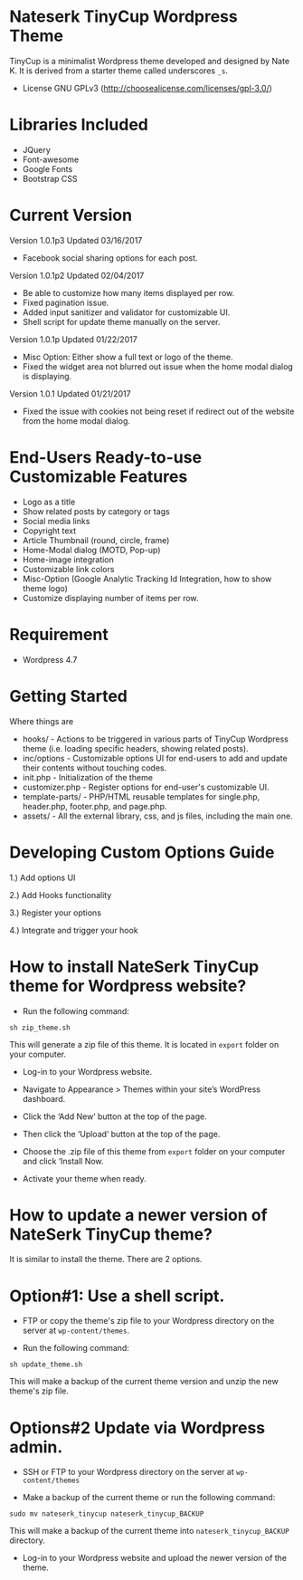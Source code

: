 Nateserk TinyCup Wordpress Theme
===

TinyCup is a minimalist Wordpress theme developed and designed by Nate K.
It is derived from a starter theme called underscores `_s`.

* License GNU GPLv3 (http://choosealicense.com/licenses/gpl-3.0/)

Libraries Included
===
* JQuery
* Font-awesome
* Google Fonts
* Bootstrap CSS

Current Version
===
Version 1.0.1p3 Updated 03/16/2017
* Facebook social sharing options for each post.

Version 1.0.1p2 Updated 02/04/2017
* Be able to customize how many items displayed per row.
* Fixed pagination issue.
* Added input sanitizer and validator for customizable UI.
* Shell script for update theme manually on the server.

Version 1.0.1p Updated 01/22/2017
* Misc Option: Either show a full text or logo of the theme.
* Fixed the widget area not blurred out issue when the home modal dialog is displaying.

Version 1.0.1 Updated 01/21/2017
* Fixed the issue with cookies not being reset if redirect out of the website from the home modal dialog.

End-Users Ready-to-use Customizable Features
===
* Logo as a title
* Show related posts by category or tags
* Social media links
* Copyright text
* Article Thumbnail (round, circle, frame)
* Home-Modal dialog (MOTD, Pop-up)
* Home-image integration
* Customizable link colors
* Misc-Option (Google Analytic Tracking Id Integration, how to show theme logo)
* Customize displaying number of items per row.

Requirement
===
* Wordpress 4.7

Getting Started
===

Where things are
* hooks/ - Actions to be triggered in various parts of TinyCup Wordpress theme (i.e. loading specific headers, showing related posts).
* inc/options - Customizable options UI for end-users to add and update their contents without touching codes.
* init.php - Initialization of the theme
* customizer.php - Register options for end-user's customizable UI.
* template-parts/ - PHP/HTML reusable templates for single.php, header.php, footer.php, and page.php.
* assets/ - All the external library, css, and js files, including the main one.

Developing Custom Options Guide
===
1.) Add options UI

2.) Add Hooks functionality

3.) Register your options

4.) Integrate and trigger your hook

How to install NateSerk TinyCup theme for Wordpress website?
===
* Run the following command:
```
sh zip_theme.sh
```

This will generate a zip file of this theme. It is located in `export` folder on your computer.


* Log-in to your Wordpress website.

* Navigate to Appearance > Themes within your site’s WordPress dashboard.

* Click the ‘Add New‘ button at the top of the page.

* Then click the ‘Upload‘ button at the top of the page.

* Choose the .zip file of this theme from `export` folder on your computer and click ‘Install Now.

* Activate your theme when ready.


How to update a newer version of NateSerk TinyCup theme?
===
It is similar to install the theme. There are 2 options.

Option#1: Use a shell script.
===

* FTP or copy the theme's zip file to your Wordpress directory on the server at `wp-content/themes`.

* Run the following command:
```
sh update_theme.sh
```

This will make a backup of the current theme version and unzip the new theme's zip file.

Options#2 Update via Wordpress admin.
===

* SSH or FTP to your Wordpress directory on the server at `wp-content/themes`

* Make a backup of the current theme or run the following command:

```
sudo mv nateserk_tinycup nateserk_tinycup_BACKUP
```

This will make a backup of the current theme into `nateserk_tinycup_BACKUP` directory.

* Log-in to your Wordpress website and upload the newer version of the theme.
